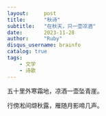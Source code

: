 ```yaml
---
layout:     post
title:      "秋诗"
subtitle:   "在秋天，只一壶凉酒"
date:       2023-11-28
author:     "Ruby"
disqus_username: brainfo
catalog: true
tags:
    - 文学
    - 诗歌
---
```


五十里外寒霜地，凉酒一壶坠青崖。

行傍凇间缬秋露，雁随月影啼几声。
